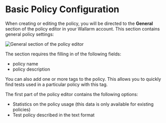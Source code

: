 [img-tab-general]:        ../../../images/fast/operations/common/test-policy/policy-editor/tab-general.png

# Basic Policy Configuration

When creating or editing the policy, you will be directed to the **General** section of the policy editor in your Wallarm account. This section contains general policy settings:

![General section of the policy editor][img-tab-general]

The section requires the filling in of the following fields:

* policy name
* policy description

You can also add one or more tags to the policy. This allows you to quickly find tests used in a particular policy with this tag.

The first part of the policy editor contains the following options:

* Statistics on the policy usage (this data is only available for existing policies)
* Test policy described in the text format
